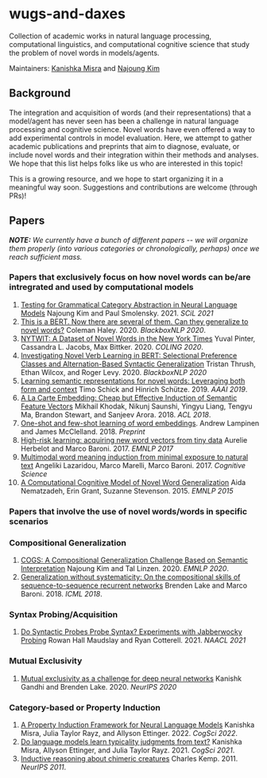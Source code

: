 # wugs-and-daxes
Collection of academic works in natural language processing, computational linguistics, and computational cognitive science that study the problem of novel words in models/agents.

Maintainers: [Kanishka Misra](https://github.com/kanishkamisra) and [Najoung Kim](https://github.com/najoungkim)

## Background

The integration and acquisition of words (and their representations) that a model/agent has never seen has been a challenge in natural language processing and cognitive science. Novel words have even offered a way to add experimental controls in model evaluation. Here, we attempt to gather academic publications and preprints that aim to diagnose, evaluate, or include novel words and their integration within their methods and analyses. We hope that this list helps folks like us who are interested in this topic!

This is a growing resource, and we hope to start organizing it in a meaningful way soon. Suggestions and contributions are welcome (through PRs)!

## Papers

***NOTE:*** *We currently have a bunch of different papers -- we will organize them properly (into various categories or chronologically, perhaps) once we reach sufficient mass.*

### Papers that exclusively focus on how novel words can be/are intregrated and used by computational models

1. [Testing for Grammatical Category Abstraction in Neural Language Models](https://aclanthology.org/2021.scil-1.59) Najoung Kim and Paul Smolensky. 2021. *SCiL 2021*
2. [This is a BERT. Now there are several of them. Can they generalize to novel words?](https://aclanthology.org/2020.blackboxnlp-1.31) Coleman Haley. 2020. _BlackboxNLP 2020_.
3. [NYTWIT: A Dataset of Novel Words in the New York Times](https://aclanthology.org/2020.coling-main.572) Yuval Pinter, Cassandra L. Jacobs, Max Bittker. 2020. _COLING 2020_.
4. [Investigating Novel Verb Learning in BERT: Selectional Preference Classes and Alternation-Based Syntactic Generalization](https://aclanthology.org/2020.blackboxnlp-1.25) Tristan Thrush, Ethan Wilcox, and Roger Levy. 2020. _BlackboxNLP 2020_
5. [Learning semantic representations for novel words: Leveraging both form and context](https://arxiv.org/abs/1811.03866) Timo Schick and Hinrich Schütze. 2019. _AAAI 2019_.
6. [A La Carte Embedding: Cheap but Effective Induction of Semantic Feature Vectors](https://aclanthology.org/P18-1002) Mikhail Khodak, Nikunj Saunshi, Yingyu Liang, Tengyu Ma, Brandon Stewart, and Sanjeev Arora. 2018. _ACL 2018_.
7. [One-shot and few-shot learning of word embeddings](https://arxiv.org/abs/1710.10280). Andrew Lampinen and James McClelland. 2018. _Preprint_
8. [High-risk learning: acquiring new word vectors from tiny data](https://aclanthology.org/D17-1030) Aurelie Herbelot and Marco Baroni. 2017. *EMNLP 2017*
9. [Multimodal word meaning induction from minimal exposure to natural text](https://onlinelibrary.wiley.com/doi/full/10.1111/cogs.12481) Angeliki Lazaridou, Marco Marelli, Marco Baroni. 2017. *Cognitive Science*
10. [A Computational Cognitive Model of Novel Word Generalization](https://aclanthology.org/D15-1207) Aida Nematzadeh, Erin Grant, Suzanne Stevenson. 2015. _EMNLP 2015_


### Papers that involve the use of novel words/words in specific scenarios

### Compositional Generalization

1. [COGS: A Compositional Generalization Challenge Based on Semantic Interpretation](https://aclanthology.org/2020.emnlp-main.731) Najoung Kim and Tal Linzen. 2020. *EMNLP 2020*.
2. [Generalization without systematicity: On the compositional skills of sequence-to-sequence recurrent networks](http://proceedings.mlr.press/v80/lake18a/lake18a.pdf) Brenden Lake and Marco Baroni. 2018. _ICML 2018_.

### Syntax Probing/Acquisition
1. [Do Syntactic Probes Probe Syntax? Experiments with Jabberwocky Probing](https://aclanthology.org/2021.naacl-main.11) Rowan Hall Maudslay and Ryan Cotterell. 2021. _NAACL 2021_

### Mutual Exclusivity
1. [Mutual exclusivity as a challenge for deep neural networks](https://proceedings.neurips.cc/paper/2020/file/a378383b89e6719e15cd1aa45478627c-Paper.pdf) Kanishk Gandhi and Brenden Lake. 2020. _NeurIPS 2020_

### Category-based or Property Induction
1. [A Property Induction Framework for Neural Language Models](https://arxiv.org/abs/2205.06910) Kanishka Misra, Julia Taylor Rayz, and Allyson Ettinger. 2022. *CogSci 2022*.
2. [Do language models learn typicality judgments from text?](https://escholarship.org/uc/item/9n77r9mr#main) Kanishka Misra, Allyson Ettinger, and Julia Taylor Rayz. 2021. *CogSci 2021*.
3. [Inductive reasoning about chimeric creatures](https://proceedings.neurips.cc/paper/2011/file/705f2172834666788607efbfca35afb3-Paper.pdf) Charles Kemp. 2011. _NeurIPS 2011_.

